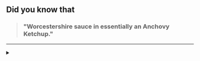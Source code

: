 ## Did you know that

<h3>
  <blockquote>
<!--START_SECTION:debris-->                                                                                                                                                                                                                                                                                                              
"Worcestershire sauce in essentially an Anchovy Ketchup."
<!--END_SECTION:debris-->
  </blockquote>
</h3>

-----

<details>
  <summary></summary>

<img src="https://github-readme-stats.vercel.app/api?show_icons=true&hide=issues&username=ekickx"> <img src="https://github-readme-stats.vercel.app/api/top-langs/?layout=compact&username=ekickx">

</details>
